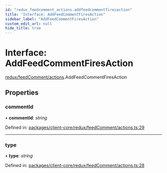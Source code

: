 ```yaml
---
id: "redux_feedcomment_actions.addfeedcommentfiresaction"
title: "Interface: AddFeedCommentFiresAction"
sidebar_label: "AddFeedCommentFiresAction"
custom_edit_url: null
hide_title: true
---
```


# Interface: AddFeedCommentFiresAction

[redux/feedComment/actions](../modules/redux_feedcomment_actions.md).AddFeedCommentFiresAction

## Properties

### commentId

• **commentId**: *string*

Defined in: [packages/client-core/redux/feedComment/actions.ts:29](https://github.com/xr3ngine/xr3ngine/blob/56376a778/packages/client-core/redux/feedComment/actions.ts#L29)

___

### type

• **type**: *string*

Defined in: [packages/client-core/redux/feedComment/actions.ts:28](https://github.com/xr3ngine/xr3ngine/blob/56376a778/packages/client-core/redux/feedComment/actions.ts#L28)
